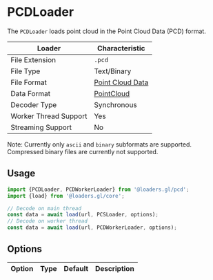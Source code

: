 # PCDLoader

The `PCDLoader` loads point cloud in the Point Cloud Data (PCD) format.

| Loader                | Characteristic                                                                         |
| --------------------- | -------------------------------------------------------------------------------------- |
| File Extension        | `.pcd`                                                                                 |
| File Type             | Text/Binary                                                                            |
| File Format           | [Point Cloud Data](http://pointclouds.org/documentation/tutorials/pcd_file_format.php) |
| Data Format           | [PointCloud](docs/specifications/category-mesh.md)                                     |
| Decoder Type          | Synchronous                                                                            |
| Worker Thread Support | Yes                                                                                    |
| Streaming Support     | No                                                                                     |

Note: Currently only `ascii` and `binary` subformats are supported. Compressed binary files are currently not supported.

## Usage

```js
import {PCDLoader, PCDWorkerLoader} from '@loaders.gl/pcd';
import {load} from '@loaders.gl/core';

// Decode on main thread
const data = await load(url, PCSLoader, options);
// Decode on worker thread
const data = await load(url, PCDWorkerLoader, options);
```

## Options

| Option | Type | Default | Description |
| ------ | ---- | ------- | ----------- |

